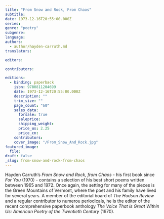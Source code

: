 ```yaml
---
title: "From Snow and Rock, From Chaos"
subtitle:
date: 1973-12-16T20:55:00.000Z
series:
genre: "poetry"
subgenre:
language:
authors:
  - author/hayden-carruth.md
translators:

editors:

contributors:

editions:
  - binding: paperback
    isbn: 9780811204699
    date: 1973-12-16T20:55:00.000Z
    description: ""
    trim_size: ""
    page_count: "60"
    sales_data:
      forsale: true
      saleprice:
      shipping_weight:
      price_us: 2.25
      price_cn:
    contributors:
    cover_image: "/From_Snow_And_Rock.jpg"
featured_image:
  file:
draft: false
_slug: from-snow-and-rock-from-chaos
---
```


Hayden Carruth’s _From Snow and Rock, from Chaos_ - his first book since _For You_ (1970) - contains a selection of his best short poems written between 1965 and 1972. Once again, the setting for many of the pieces is the Green Mountains of Vermont, where the poet and his family have lived for several years. A member of the editorial board of _The Hudson Review_ and a regular contributor to numerou periodicals, he is the editor of the recent comprehensive paperbook anthology _The Voice That is Great Within Us: American Poetry of the Twentieth Century_ (1970).

